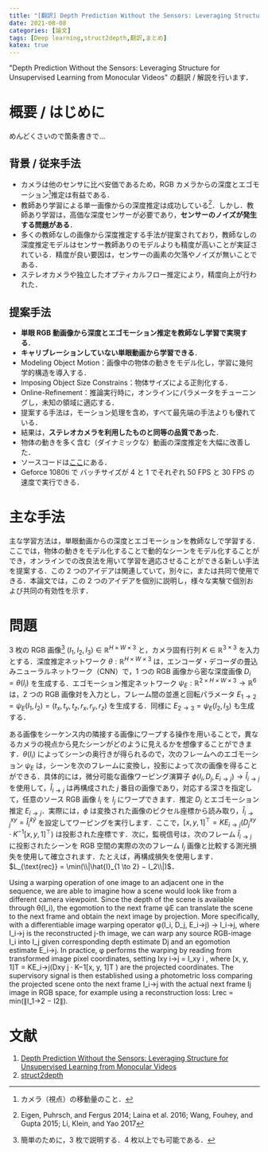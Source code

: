 ```yaml
---
title: "[翻訳] Depth Prediction Without the Sensors: Leveraging Structure for Unsupervised Learning from Monocular Videos"
date: 2021-08-08
categories: [論文]
tags: [Deep learning,struct2depth,翻訳,まとめ]
katex: true
---
```


"Depth Prediction Without the Sensors: Leveraging Structure for Unsupervised Learning from Monocular Videos" の翻訳 / 解説を行います．

# 概要 / はじめに

めんどくさいので箇条書きで...

## 背景 / 従来手法

- カメラは他のセンサに比べ安価であるため，RGB カメラからの深度とエゴモーション[^egomotion]推定は有益である．
- 教師あり学習による単一画像からの深度推定は成功している[^supervised]．しかし．教師あり学習は，高価な深度センサーが必要であり，**センサーのノイズが発生する問題がある**．
- 多くの教師なしの画像から深度推定する手法が提案されており，教師なしの深度推定モデルはセンサー教師ありのモデルよりも精度が高いことが実証されている．精度が良い要因は，センサーの画素の欠落やノイズが無いことである．
- ステレオカメラや独立したオプティカルフロー推定により，精度向上が行われた．

[^egomotion]: カメラ（視点）の移動量のこと．
[^supervised]: Eigen, Puhrsch, and Fergus 2014; Laina et al. 2016; Wang, Fouhey, and Gupta 2015; Li, Klein, and Yao 2017

## 提案手法

- **単眼 RGB 動画像から深度とエゴモーション推定を教師なし学習で実現する**．
- **キャリブレーションしていない単眼動画から学習できる**．
- Modeling Object Motion：画像中の物体の動きをモデル化し，学習に幾何学的構造を導入する．
- Imposing Object Size Constrains：物体サイズによる正則化する．
- Online-Refinement：推論実行時に，オンラインにパラメータをチューニングし，未知の領域に適応する．
- 提案する手法は，モーション処理を含め，すべて最先端の手法よりも優れている．
- 結果は，**ステレオカメラを利用したものと同等の品質であった**．
- 物体の動きを多く含む（ダイナミックな）動画の深度推定を大幅に改善した．
- ソースコードは[ここ](https://sites.google.com/view/struct2depth)にある．
- Geforce 1080ti で バッチサイズが 4 と 1 でそれぞれ 50 FPS と 30 FPS の速度で実行できる．

# 主な手法

主な学習方法は，単眼動画からの深度とエゴモーションを教師なしで学習する．ここでは，物体の動きをモデル化することで動的なシーンをモデル化することができ，オンラインでの改良法を用いて学習を適応させることができる新しい手法を提案する．この 2 つのアイデアは関連していて，別々に，または共同で使用できる．本論文では，この 2 つのアイデアを個別に説明し，様々な実験で個別および共同の有効性を示す．

# 問題

3 枚の RGB 画像[^input-data] $(I_1, I_2, I_3) \in \mathbb{R}^{H \times W \times 3}$ と，カメラ固有行列 $K \in \mathbb{R}^{3 \times 3}$ を入力とする．深度推定ネットワーク $\theta : \mathbb{R}^{H \times W \times 3}$ は，エンコーダ・デコーダの畳込みニューラルネットワーク（CNN）で，1 つの RGB 画像から密な深度画像 $D_i = \theta(I_i)$ を生成する．エゴモーション推定ネットワーク $\psi_E : \mathbb{R}^{2 \times H \times W \times 3} \to \mathbb{R}^{6}$ は，2 つの RGB 画像対を入力とし，フレーム間の並進と回転パラメータ $E_{1 \to 2} = \psi_{E}(I_1, I_2) = (t_x, t_y, t_z, r_x, r_y, r_z)$ を生成する．同様に $E_{2 \to 3} = \psi_{E}(I_2, I_3)$ も生成する．

[^input-data]: 簡単のために，3 枚で説明する．4 枚以上でも可能である．

ある画像をシーケンス内の隣接する画像にワープする操作を用いることで，異なるカメラの視点から見たシーンがどのように見えるかを想像することができます．$\theta(I_i)$ によってシーンの奥行きが得られるので，次のフレームへのエゴモーション $\psi_{E}$ は，シーンを次のフレームに変換し，投影によって次の画像を得ることができる．具体的には，微分可能な画像ワーピング演算子 $\phi(I_i, D_j, E_{i \to j}) \to \hat{I}_{i \to j}$ を使用して，$\hat{I}_{i \to j}$ は再構成された $j$ 番目の画像であり，対応する深さを指定して，任意のソース RGB 画像 $I_i$ を $I_j$ にワープできます．推定 $D_j$ とエゴモーション推定 $E_{i \to j}$．実際には，$\phi$ は変換された画像のピクセル座標から読み取り，$\hat{I}^{xy}_{i \to j} = \hat{I}^{\hat{x}\hat{y}}_{i}$ を設定してワーピングを実行します．ここで，$[x, y, 1]^\top = KE_{i \to j}(D^{xy}_{j} \cdot K^{-1}[x, y, 1]^\top)$ は投影された座標です．次に，監視信号は，次のフレーム $\hat{I}_{i \to j}$ に投影されたシーンを RGB 空間の実際の次のフレーム $I_j$ 画像と比較する測光損失を使用して確立されます．たとえば，再構成損失を使用します．$L_{\text{rec}} = \min(\\|\hat{I}_{1 \to 2} − I_2\\|)$．

Using a warping operation of one image to an adjacent one in the sequence, we are able to imagine how a scene would look like from a different camera viewpoint. Since the depth of the scene is available through θ(I_i), the egomotion to the next frame ψE can translate the scene to the next frame and obtain the next image by projection. More specifically, with a differentiable image warping operator φ(I_i, D_j, E_i→j) → I_i→j, where I_i→j is the reconstructed j-th image, we can warp any source RGB-image I_i into I_j given corresponding depth estimate Dj and an egomotion estimate E_i→j. In practice, φ performs the warping by reading from transformed image pixel coordinates, setting Ixy i→j = I_xy i , where [x, y, 1]T = KE_i→j(Dxy j · K−1[x, y, 1]T ) are the projected coordinates. The supervisory signal is then established using a photometric loss comparing the projected scene onto the next frame I_i→j with the actual next frame Ij image in RGB space, for example using a reconstruction loss: Lrec = min(∥I_1→2 − I2∥).

# 文献

1. [Depth Prediction Without the Sensors: Leveraging Structure for Unsupervised Learning from Monocular Videos](https://arxiv.org/abs/1811.06152)
2. [struct2depth](https://sites.google.com/view/struct2depth)
